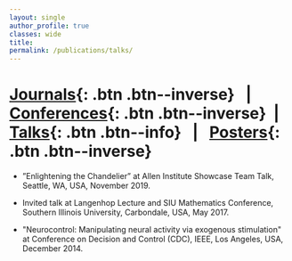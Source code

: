 ```yaml
---
layout: single
author_profile: true
classes: wide
title: 
permalink: /publications/talks/
---
```

<!-- header:
    overlay_image: /assets/images/galaxy.jpg
    overlay_filter: 0.25 -->



# [Journals](/publications/journals/){: .btn .btn--inverse} &nbsp; | &nbsp;  [Conferences](/publications/conferences/){: .btn .btn--inverse} &nbsp;| &nbsp; [Talks](/publications/talks/){: .btn .btn--info} &nbsp; | &nbsp; [Posters](/publications/posters/){: .btn .btn--inverse}

* ”Enlightening the Chandelier” at Allen Institute Showcase Team Talk, Seattle, WA, USA, November 2019. <a href="https://www.youtube.com/watch?v=9Zwd_y_NP8o&list=PLN-QyZNMh3Pvlgdv21FLaTmqEYvUVo5m_&index=6"><i class="fab fa-youtube" style="color:red;"></i></a>

* Invited talk at Langenhop Lecture and SIU Mathematics Conference, Southern Illinois University, Carbondale,
USA, May 2017.

* "Neurocontrol: Manipulating neural activity via exogenous stimulation" at Conference on Decision and Control (CDC), IEEE, Los Angeles, USA, December 2014.